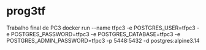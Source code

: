 # prog3tf
Trabalho final de PC3
docker run --name tfpc3 -e POSTGRES_USER=tfpc3 -e POSTGRES_PASSWORD=tfpc3 -e POSTGRES_DATABASE=tfpc3 -e POSTGRES_ADMIN_PASSWORD=tfpc3 -p 5448:5432 -d postgres:alpine3.14
